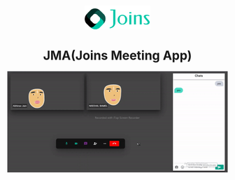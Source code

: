 <p align="center">
  <a href="#" rel="noopener" target="_blank"><img width="150" src="https://github.com/abhinav-22-tech/Joins-Meeting-App/blob/main/src/images/Logo_Name.svg" alt="Joins logo"></a></p>
</p>

<h1 align="center">JMA(Joins Meeting App)</h1>


![](https://github.com/abhinav-22-tech/Joins-Meeting-App/blob/main/ezgif.com-gif-maker.gif)
